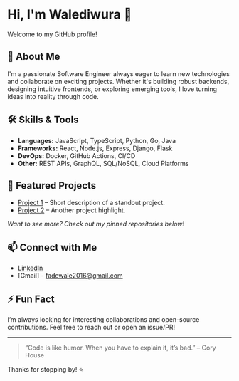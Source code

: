 # Hi, I'm Walediwura 👋

Welcome to my GitHub profile!

## 🚀 About Me
I'm a passionate Software Engineer always eager to learn new technologies and collaborate on exciting projects. Whether it's building robust backends, designing intuitive frontends, or exploring emerging tools, I love turning ideas into reality through code.

## 🛠️ Skills & Tools
- **Languages:** JavaScript, TypeScript, Python, Go, Java
- **Frameworks:** React, Node.js, Express, Django, Flask
- **DevOps:** Docker, GitHub Actions, CI/CD
- **Other:** REST APIs, GraphQL, SQL/NoSQL, Cloud Platforms

## 🌟 Featured Projects
- [Project 1](#) – Short description of a standout project.
- [Project 2](#) – Another project highlight.

*Want to see more? Check out my pinned repositories below!*

## 📫 Connect with Me
- [LinkedIn](https://www.linkedin.com/in/favour-adewale-949445212)
- [Gmail] - fadewale2016@gmail.com

## ⚡ Fun Fact
I’m always looking for interesting collaborations and open-source contributions. Feel free to reach out or open an issue/PR!

---

> “Code is like humor. When you have to explain it, it’s bad.” – Cory House

Thanks for stopping by! ⭐️

<!---
Walediwura/Walediwura is a ✨ special ✨ repository because its `README.md` (this file) appears on your GitHub profile.
You can click the Preview link to take a look at your changes.
--->
